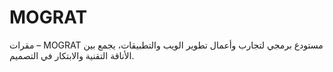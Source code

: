 # MOGRAT
 مقرات – MOGRAT مستودع برمجي لتجارب وأعمال تطوير الويب والتطبيقات، يجمع بين الأناقة التقنية والابتكار في التصميم.
